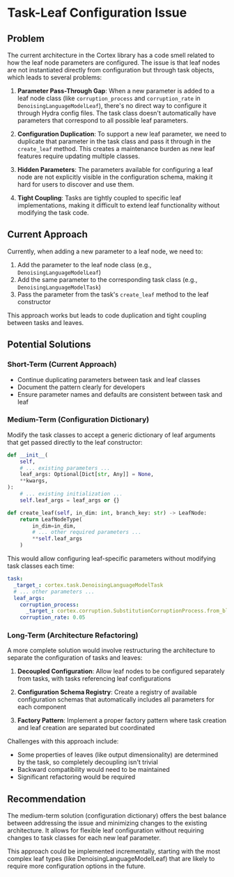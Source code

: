 # Task-Leaf Configuration Issue

## Problem

The current architecture in the Cortex library has a code smell related to how the leaf node parameters are configured. The issue is that leaf nodes are not instantiated directly from configuration but through task objects, which leads to several problems:

1. **Parameter Pass-Through Gap**: When a new parameter is added to a leaf node class (like `corruption_process` and `corruption_rate` in `DenoisingLanguageModelLeaf`), there's no direct way to configure it through Hydra config files. The task class doesn't automatically have parameters that correspond to all possible leaf parameters.

2. **Configuration Duplication**: To support a new leaf parameter, we need to duplicate that parameter in the task class and pass it through in the `create_leaf` method. This creates a maintenance burden as new leaf features require updating multiple classes.

3. **Hidden Parameters**: The parameters available for configuring a leaf node are not explicitly visible in the configuration schema, making it hard for users to discover and use them.

4. **Tight Coupling**: Tasks are tightly coupled to specific leaf implementations, making it difficult to extend leaf functionality without modifying the task code.

## Current Approach

Currently, when adding a new parameter to a leaf node, we need to:

1. Add the parameter to the leaf node class (e.g., `DenoisingLanguageModelLeaf`)
2. Add the same parameter to the corresponding task class (e.g., `DenoisingLanguageModelTask`)
3. Pass the parameter from the task's `create_leaf` method to the leaf constructor

This approach works but leads to code duplication and tight coupling between tasks and leaves.

## Potential Solutions

### Short-Term (Current Approach)

- Continue duplicating parameters between task and leaf classes
- Document the pattern clearly for developers
- Ensure parameter names and defaults are consistent between task and leaf

### Medium-Term (Configuration Dictionary)

Modify the task classes to accept a generic dictionary of leaf arguments that get passed directly to the leaf constructor:

```python
def __init__(
    self,
    # ... existing parameters ...
    leaf_args: Optional[Dict[str, Any]] = None,
    **kwargs,
):
    # ... existing initialization ...
    self.leaf_args = leaf_args or {}

def create_leaf(self, in_dim: int, branch_key: str) -> LeafNode:
    return LeafNodeType(
        in_dim=in_dim,
        # ... other required parameters ...
        **self.leaf_args
    )
```

This would allow configuring leaf-specific parameters without modifying task classes each time:

```yaml
task:
  _target_: cortex.task.DenoisingLanguageModelTask
  # ... other parameters ...
  leaf_args:
    corruption_process:
      _target_: cortex.corruption.SubstitutionCorruptionProcess.from_blosum62
    corruption_rate: 0.05
```

### Long-Term (Architecture Refactoring)

A more complete solution would involve restructuring the architecture to separate the configuration of tasks and leaves:

1. **Decoupled Configuration**: Allow leaf nodes to be configured separately from tasks, with tasks referencing leaf configurations

2. **Configuration Schema Registry**: Create a registry of available configuration schemas that automatically includes all parameters for each component

3. **Factory Pattern**: Implement a proper factory pattern where task creation and leaf creation are separated but coordinated

Challenges with this approach include:
- Some properties of leaves (like output dimensionality) are determined by the task, so completely decoupling isn't trivial
- Backward compatibility would need to be maintained
- Significant refactoring would be required

## Recommendation

The medium-term solution (configuration dictionary) offers the best balance between addressing the issue and minimizing changes to the existing architecture. It allows for flexible leaf configuration without requiring changes to task classes for each new leaf parameter.

This approach could be implemented incrementally, starting with the most complex leaf types (like DenoisingLanguageModelLeaf) that are likely to require more configuration options in the future.
